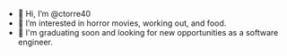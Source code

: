 - 👋 Hi, I’m @ctorre40
- 👀 I’m interested in horror movies, working out, and food.  
- 💫 I'm graduating soon and looking for new opportunities as a software engineer. 


